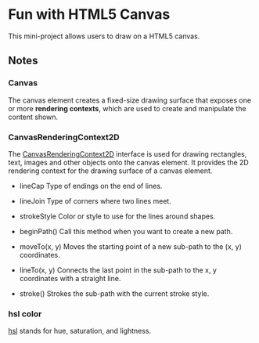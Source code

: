 # Fun with HTML5 Canvas

This mini-project allows users to draw on a HTML5 canvas.

## Notes

### Canvas

The canvas element creates a fixed-size drawing surface that exposes one or more **rendering contexts**, which are used to create and manipulate the content shown.

### CanvasRenderingContext2D

The [CanvasRenderingContext2D][1] interface is used for drawing rectangles, text, images and other objects onto the canvas element. It provides the 2D rendering context for the drawing surface of a canvas element.

- lineCap
  Type of endings on the end of lines.

- lineJoin
  Type of corners where two lines meet.

- strokeStyle
  Color or style to use for the lines around shapes.

- beginPath()
  Call this method when you want to create a new path.

- moveTo(x, y)
  Moves the starting point of a new sub-path to the (x, y) coordinates.

- lineTo(x, y)
  Connects the last point in the sub-path to the x, y coordinates with a straight line.

- stroke()
  Strokes the sub-path with the current stroke style.

### hsl color

[hsl][2] stands for hue, saturation, and lightness.

[1]: https://developer.mozilla.org/en-US/docs/Web/API/CanvasRenderingContext2D
[2]: https://www.w3schools.com/colors/colors_hsl.asp
